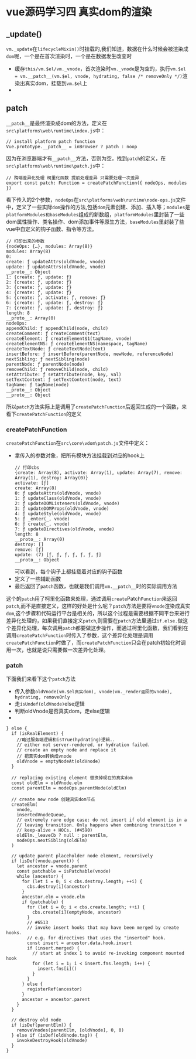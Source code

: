 # vue源码学习四 真实dom的渲染

## _update()

`vm._update`在`lifecycleMixin()`时挂载的,我们知道，数据在什么时候会被渲染成`dom`呢，一个是在首次渲染时，一个是在数据发生改变时
- 缓存`this/vm.$el/vm._vnode`，首次渲染时`vm._vnode`是为空的，执行`vm.$el = vm.__patch__(vm.$el, vnode, hydrating, false /* removeOnly */)`渲染出真实dom，挂载到`vm.$el`上
- 
## __patch__
`__patch__`是最终渲染成dom的方法，定义在`src\platforms\web\runtime\index.js`中：
```
// install platform patch function 
Vue.prototype.__patch__ = inBrowser ? patch : noop
```
因为在浏览器端才有`__patch__`方法，否则为空，找到`patch`的定义，在`src\platforms\web\runtime\patch.js`中：
```
// 跨端差异化处理 柯里化函数 提前处理差异 只需要处理一次差异
export const patch: Function = createPatchFunction({ nodeOps, modules })
```
看下传入的2个参数，`nodeOps`在`src\platforms\web\runtime\node-ops.js`文件中，定义了一些实际`dom`操作的方法,包括`dom`元素创建、添加、插入等；`modules`是`platformModules和baseModules`组成的新数组，`platformModules`里封装了一些dom属性操作、类名操作、dom添加事件等原生方法，`baseModules`里封装了些vue中自定义的钩子函数、指令等方法。
```
// 打印出来的参数
{nodeOps: {…}, modules: Array(8)}
modules: Array(8)
0:
create: ƒ updateAttrs(oldVnode, vnode)
update: ƒ updateAttrs(oldVnode, vnode)
__proto__: Object
1: {create: ƒ, update: ƒ}
2: {create: ƒ, update: ƒ}
3: {create: ƒ, update: ƒ}
4: {create: ƒ, update: ƒ}
5: {create: ƒ, activate: ƒ, remove: ƒ}
6: {create: ƒ, update: ƒ, destroy: ƒ}
7: {create: ƒ, update: ƒ, destroy: ƒ}
length: 8
__proto__: Array(0)
nodeOps:
appendChild: ƒ appendChild(node, child)
createComment: ƒ createComment(text)
createElement: ƒ createElement$1(tagName, vnode)
createElementNS: ƒ createElementNS(namespace, tagName)
createTextNode: ƒ createTextNode(text)
insertBefore: ƒ insertBefore(parentNode, newNode, referenceNode)
nextSibling: ƒ nextSibling(node)
parentNode: ƒ parentNode(node)
removeChild: ƒ removeChild(node, child)
setAttribute: ƒ setAttribute(node, key, val)
setTextContent: ƒ setTextContent(node, text)
tagName: ƒ tagName(node)
__proto__: Object
__proto__: Object
```
所以`patch`方法实际上是调用了`createPatchFunction`后返回生成的一个函数，来看下`createPatchFunction`的定义

### createPatchFunction
`createPatchFunction`在`src\core\vdom\patch.js`文件中定义：
- 拿传入的参数对象，把所有模块方法挂载到对应的hook上
  ```
  // 打印cbs
  {create: Array(8), activate: Array(1), update: Array(7), remove: Array(1), destroy: Array(0)}
  activate: [ƒ]
  create: Array(8)
  0: ƒ updateAttrs(oldVnode, vnode)
  1: ƒ updateClass(oldVnode, vnode)
  2: ƒ updateDOMListeners(oldVnode, vnode)
  3: ƒ updateDOMProps(oldVnode, vnode)
  4: ƒ updateStyle(oldVnode, vnode)
  5: ƒ _enter(_, vnode)
  6: ƒ create(_, vnode)
  7: ƒ updateDirectives(oldVnode, vnode)
  length: 8
  __proto__: Array(0)
  destroy: []
  remove: [ƒ]
  update: (7) [ƒ, ƒ, ƒ, ƒ, ƒ, ƒ, ƒ]
  __proto__: Object
  ```
  可以看到，每个钩子上都挂载着对应的钩子函数
- 定义了一些辅助函数
- 最后返回了`patch`函数，也就是我们调用`vm.__patch__`时的实际调用方法

这个的`patch`用了柯里化函数来处理，通过调用`create`Patch`Function`来返回`patch`,而不是直接定义，这样的好处是什么呢？`patch`方法是要将`vnode`渲染成真实`dom`,这个步骤和代码运行平台是相关的，所以这个过程是需要根据不同平台来进行差异化处理的，如果我们直接定义`patch`,则需要在`patch`方法里通过`if.else.`做这个差异化处理，每次调用`patch`都要做这步操作，而通过柯里化函数，我们看到在调用`createPatchFunction`时传入了参数，这个差异化处理是调用`createPatchFunction`时做了，而`createPatchFunction`只会在patch初始化时调用一次，也就是说只需要做一次差异化处理。

### patch
下面我们来看下这个`patch`方法
- 传入参数`oldVnode(vm.$el真实dom), vnode(vm._render返回的vnode), hydrating, removeOnly`
- 走`isUndef(oldVnode)`else逻辑
- 判断oldVnode是否真实dom，走else逻辑
- 
```
} else {
  if (isRealElement) {
    //略过服务端逻辑和isTrue(hydrating)逻辑..
    // either not server-rendered, or hydration failed.
    // create an empty node and replace it
    // 把真实dom转换成vnode
    oldVnode = emptyNodeAt(oldVnode)
  }

  // replacing existing element 替换掉现在的真实dom
  const oldElm = oldVnode.elm
  const parentElm = nodeOps.parentNode(oldElm)

  // create new node 创建真实dom节点
  createElm(
    vnode,
    insertedVnodeQueue,
    // extremely rare edge case: do not insert if old element is in a
    // leaving transition. Only happens when combining transition +
    // keep-alive + HOCs. (#4590)
    oldElm._leaveCb ? null : parentElm,
    nodeOps.nextSibling(oldElm)
  )

  // update parent placeholder node element, recursively
  if (isDef(vnode.parent)) {
    let ancestor = vnode.parent
    const patchable = isPatchable(vnode)
    while (ancestor) {
      for (let i = 0; i < cbs.destroy.length; ++i) {
        cbs.destroy[i](ancestor)
      }
      ancestor.elm = vnode.elm
      if (patchable) {
        for (let i = 0; i < cbs.create.length; ++i) {
          cbs.create[i](emptyNode, ancestor)
        }
        // #6513
        // invoke insert hooks that may have been merged by create hooks.
        // e.g. for directives that uses the "inserted" hook.
        const insert = ancestor.data.hook.insert
        if (insert.merged) {
          // start at index 1 to avoid re-invoking component mounted hook
          for (let i = 1; i < insert.fns.length; i++) {
            insert.fns[i]()
          }
        }
      } else {
        registerRef(ancestor)
      }
      ancestor = ancestor.parent
    }
  }

  // destroy old node
  if (isDef(parentElm)) {
    removeVnodes(parentElm, [oldVnode], 0, 0)
  } else if (isDef(oldVnode.tag)) {
    invokeDestroyHook(oldVnode)
  }
}

```